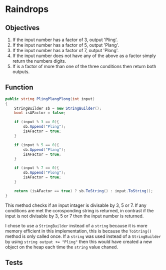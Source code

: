 # Raindrops

## Objectives

1. If the input number has a factor of 3, output 'Pling'.
2. If the input number has a factor of 5, output 'Plang'.
3. If the input number has a factor of 7, output 'Plong'.
4. If the input number does not have any of the above as a factor simply return the numbers digits.
5. If is a factor of more than one of the three conditions then return both outputs.



## Function

```c#
public string PlingPlangPlong(int input)
{
	StringBuilder sb = new StringBuilder();
	bool isAFactor = false;

	if (input % 3 == 0){
		sb.Append("Pling");
		isAFactor = true;
	}

	if (input % 5 == 0){
		sb.Append("Plang");
		isAFactor = true;
	}

	if (input % 7 == 0){
		sb.Append("Plong");
		isAFactor = true;
	}

	return (isAFactor == true) ? sb.ToString() : input.ToString();
}
```

This method checks if an input intager is divisable by 3, 5 or 7. If any conditions are met the corosponding string is returned, in contrast if the input is not divisable by 3, 5 or 7 then the input number is returned.



I chose to use a ```StringBuilder``` instead of a ```string``` because it is more memory efficient in this implementation, this is because the ```ToString()``` method is only called once. If a ```string``` was used instead of a ```StringBuilder``` by using ```string output += "Pling"``` then this would have created a new object on the heap each time the ```string``` value chaned.







## Tests











